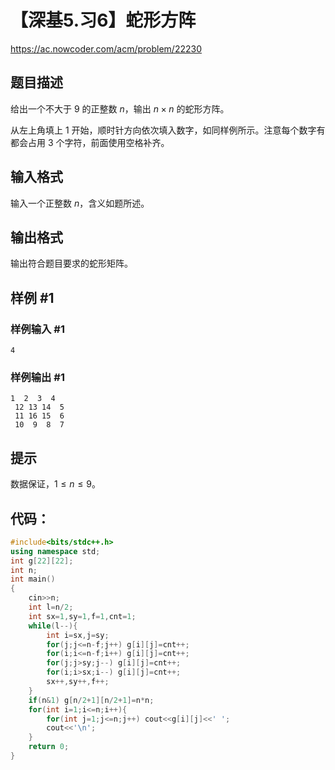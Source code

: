 # 【深基5.习6】蛇形方阵

https://ac.nowcoder.com/acm/problem/22230

## 题目描述

给出一个不大于 $9$ 的正整数 $n$，输出 $n\times n$ 
的蛇形方阵。

从左上角填上 $1$ 开始，顺时针方向依次填入数字，如同样例所示。注意每个数字有都会占用 $3$ 个字符，前面使用空格补齐。

## 输入格式

输入一个正整数 $n$，含义如题所述。

## 输出格式

输出符合题目要求的蛇形矩阵。

## 样例 #1

### 样例输入 #1

```
4
```

### 样例输出 #1

```
1  2  3  4
 12 13 14  5
 11 16 15  6
 10  9  8  7
```

## 提示

数据保证，$1 \leq n \leq 9$。



## 代码：

```cpp
#include<bits/stdc++.h>
using namespace std;
int g[22][22];
int n;
int main()
{
    cin>>n;
    int l=n/2;
    int sx=1,sy=1,f=1,cnt=1;
    while(l--){
        int i=sx,j=sy;
        for(j;j<=n-f;j++) g[i][j]=cnt++;
        for(i;i<=n-f;i++) g[i][j]=cnt++;
        for(j;j>sy;j--) g[i][j]=cnt++;
        for(i;i>sx;i--) g[i][j]=cnt++;
        sx++,sy++,f++;
    }
    if(n&1) g[n/2+1][n/2+1]=n*n;
    for(int i=1;i<=n;i++){
        for(int j=1;j<=n;j++) cout<<g[i][j]<<' ';
        cout<<'\n';
    }
    return 0;
}
```



